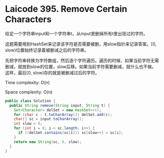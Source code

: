 # Laicode 395. Remove Certain Characters

给定一个字符串input和一个字符串t，从input里删掉所有t里出现过的字符。

这题需要用到HashSet来记录该字符是否需要被删，用slow指针来记录答案。[0, slow)位置始终记录着被删减之后的字符串。

先把字符串转换为字符数组，然后逐个字符遍历。遍历的时候，如果当前字符无需删减，就放到slow的位置，slow后移。如果当前字符需要删减，就什么也不做。这样，最后[0, slow)存的就是被删减过后的字符。

Time complexity: O(n)

Space complexity: O(n)

```java
public class Solution {
  public String remove(String input, String t) {
    Set<Character> delSet = new HashSet<>();
    for (char c : t.toCharArray()) delSet.add(c);
    char[] sc = input.toCharArray();
    int slow = 0;
    for (int i = 0; i < sc.length; i++) {
      if (!delSet.contains(sc[i])) sc[slow++] = sc[i];
    }
    return new String(sc, 0, slow);
  }
}
```